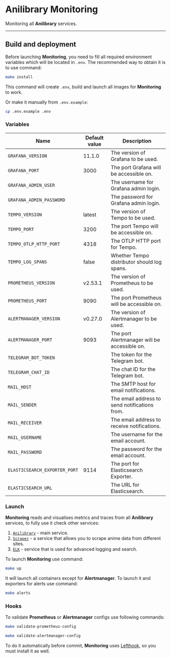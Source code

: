 # Anilibrary Monitoring

Monitoring all **Anilibrary** services.

---

## Build and deployment

Before launching **Monitoring**, you need to fill all required environment variables which will be located in
`.env`. The recommended way to obtain it is to use command:

```sh
make install
```

This command will create `.env`, build and launch all images for **Monitoring** to work.

Or make it manually from `.env.example`:

```sh
cp .env.example .env
```

### Variables

| Name                          | Default value | Description                                   |
|-------------------------------|---------------|-----------------------------------------------|
| `GRAFANA_VERSION`             | 11.1.0        | The version of Grafana to be used.            |
| `GRAFANA_PORT`                | 3000          | The port Grafana will be accessible on.       |
| `GRAFANA_ADMIN_USER`          |               | The username for Grafana admin login.         |
| `GRAFANA_ADMIN_PASSWORD`      |               | The password for Grafana admin login.         |
| `TEMPO_VERSION`               | latest        | The version of Tempo to be used.              |
| `TEMPO_PORT`                  | 3200          | The port Tempo will be accessible on.         |
| `TEMPO_OTLP_HTTP_PORT`        | 4318          | The OTLP HTTP port for Tempo.                 |
| `TEMPO_LOG_SPANS`             | false         | Whether Tempo distributor should log spans.   |
| `PROMETHEUS_VERSION`          | v2.53.1       | The version of Prometheus to be used.         |
| `PROMETHEUS_PORT`             | 9090          | The port Prometheus will be accessible on.    |
| `ALERTMANAGER_VERSION`        | v0.27.0       | The version of Alertmanager to be used.       |
| `ALERTMANAGER_PORT`           | 9093          | The port Alertmanager will be accessible on.  |
| `TELEGRAM_BOT_TOKEN`          |               | The token for the Telegram bot.               |
| `TELEGRAM_CHAT_ID`            |               | The chat ID for the Telegram bot.             |
| `MAIL_HOST`                   |               | The SMTP host for email notifications.        |
| `MAIL_SENDER`                 |               | The email address to send notifications from. |
| `MAIL_RECEIVER`               |               | The email address to receive notifications.   |
| `MAIL_USERNAME`               |               | The username for the email account.           |
| `MAIL_PASSWORD`               |               | The password for the email account.           |
| `ELASTICSEARCH_EXPORTER_PORT` | 9114          | The port for Elasticsearch Exporter.          |
| `ELASTICSEARCH_URL`           |               | The URL for Elasticsearch.                    |

### Launch

**Monitoring** reads and visualises metrics and traces from all **Anilibrary** services, to fully use it check other
services:

1. [`Anilibrary`](https://github.com/VampireAotD/anilibrary) - main service.
2. [`Scraper`](https://github.com/VampireAotD/anilibrary-scraper) - a service that allows you to scrape anime data from
   different sites.
3. [`ELK`](https://github.com/VampireAotD/anilibrary-elk) - service that is used for advanced logging and search.

To launch **Monitoring** use command:

```sh
make up
```

It will launch all containers except for **Alertmanager**. To launch it and exporters for alerts use command:

```sh
make alerts
```

### Hooks

To validate **Prometheus** or **Alertmanager** configs use following commands:

```sh
make validate-prometheus-config
```

```sh
make validate-alertmanager-config
```

To do it automatically before commit, **Monitoring** uses [Lefthook](https://github.com/evilmartians/lefthook), so you
must install it as well.
